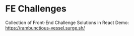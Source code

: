 # FE Challenges

Collection of Front-End Challenge Solutions in React
Demo: https://rambunctious-vessel.surge.sh/
